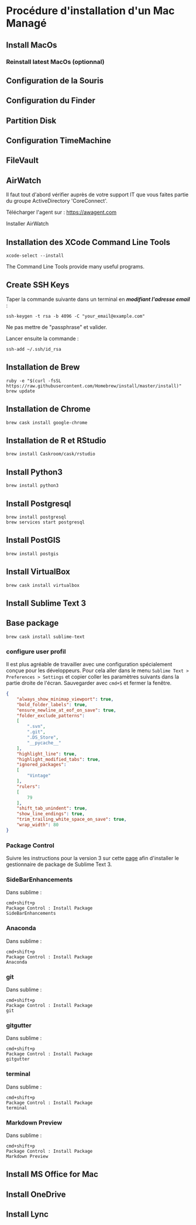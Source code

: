 # Procédure d'installation d'un Mac Managé

## Install MacOs

### Reinstall latest MacOs (optionnal)

## Configuration de la Souris

## Configuration du Finder

## Partition Disk

## Configuration TimeMachine

## FileVault

## AirWatch

Il faut tout d'abord vérifier auprès de votre support IT que vous faites partie du groupe ActiveDirectory 'CoreConnect'.

Télécharger l'agent sur : https://awagent.com

Installer AirWatch

## Installation des XCode Command Line Tools

	xcode-select --install
	
The Command Line Tools provide many useful programs.

## Create SSH Keys

Taper la commande suivante dans un terminal en _**modifiant l'adresse email**_ :

	ssh-keygen -t rsa -b 4096 -C "your_email@example.com"
	
Ne pas mettre de "passphrase" et valider.

Lancer ensuite la commande :

	ssh-add ~/.ssh/id_rsa

## Installation de Brew

	ruby -e "$(curl -fsSL https://raw.githubusercontent.com/Homebrew/install/master/install)"
	brew update
	
## Installation de Chrome

	brew cask install google-chrome
	
## Installation de R et RStudio

	brew install Caskroom/cask/rstudio

## Install Python3

	brew install python3

## Install Postgresql

	brew install postgresql
	brew services start postgresql

## Install PostGIS

	brew install postgis

## Install VirtualBox

	brew cask install virtualbox

## Install Sublime Text 3

## Base package

	brew cask install sublime-text
	
### configure user profil

Il est plus agréable de travailler avec une configuration spécialement conçue pour les développeurs. Pour cela aller dans le menu `Sublime Text > Preferences > Settings` et copier coller les paramètres suivants dans la partie droite de l'écran. Sauvegarder avec `cmd+S` et fermer la fenêtre.

```json
{
	"always_show_minimap_viewport": true,
	"bold_folder_labels": true,
	"ensure_newline_at_eof_on_save": true,
	"folder_exclude_patterns":
	[
		".svn",
		".git",
		".DS_Store",
		"__pycache__"
	],
	"highlight_line": true,
	"highlight_modified_tabs": true,
	"ignored_packages":
	[
		"Vintage"
	],
	"rulers":
	[
		79
	],
	"shift_tab_unindent": true,
	"show_line_endings": true,
	"trim_trailing_white_space_on_save": true,
	"wrap_width": 80
}
```

### Package Control

Suivre les instructions pour la version 3 sur cette [page](https://packagecontrol.io/installation#st3) afin d'installer le gestionnaire de package de Sublime Text 3.

### SideBarEnhancements

Dans sublime :
	
	cmd+shift+p
	Package Control : Install Package
	SideBarEnhancements

### Anaconda

Dans sublime :
	
	cmd+shift+p
	Package Control : Install Package
	Anaconda

### git

Dans sublime :
	
	cmd+shift+p
	Package Control : Install Package
	git

### gitgutter

Dans sublime :
	
	cmd+shift+p
	Package Control : Install Package
	gitgutter

### terminal

Dans sublime :
	
	cmd+shift+p
	Package Control : Install Package
	terminal
	
### Markdown Preview

Dans sublime :
	
	cmd+shift+p
	Package Control : Install Package
	Markdown Preview

## Install MS Office for Mac

## Install OneDrive

## Install Lync
